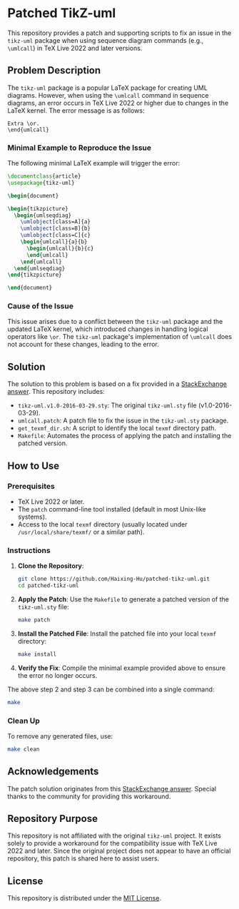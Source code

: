 # Patched TikZ-uml

This repository provides a patch and supporting scripts to fix an issue in the
`tikz-uml` package when using sequence diagram commands (e.g., `\umlcall`) in
 TeX Live 2022 and later versions.

## Problem Description

The `tikz-uml` package is a popular LaTeX package for creating UML diagrams.
However, when using the `\umlcall` command in sequence diagrams, an error occurs
in TeX Live 2022 or higher due to changes in the LaTeX kernel. The error message
is as follows:

```
Extra \or.
\end{umlcall}
```

### Minimal Example to Reproduce the Issue

The following minimal LaTeX example will trigger the error:

```latex
\documentclass{article}
\usepackage{tikz-uml}

\begin{document}

\begin{tikzpicture}
  \begin{umlseqdiag}
    \umlobject[class=A]{a}
    \umlobject[class=B]{b}
    \umlobject[class=C]{c}
    \begin{umlcall}{a}{b}
      \begin{umlcall}{b}{c}
      \end{umlcall}
    \end{umlcall}
  \end{umlseqdiag}
\end{tikzpicture}

\end{document}
```

### Cause of the Issue

This issue arises due to a conflict between the `tikz-uml` package and the
updated LaTeX kernel, which introduced changes in handling logical operators
like `\or`. The `tikz-uml` package's implementation of `\umlcall` does not
account for these changes, leading to the error.

## Solution

The solution to this problem is based on a fix provided in a [StackExchange answer]. This repository includes:

- `tikz-uml.v1.0-2016-03-29.sty`: The original `tikz-uml.sty` file (v1.0-2016-03-29).
- `umlcall.patch`: A patch file to fix the issue in the `tikz-uml.sty` package.
- `get_texmf_dir.sh`: A script to identify the local `texmf` directory path.
- `Makefile`: Automates the process of applying the patch and installing the patched version.

## How to Use

### Prerequisites

- TeX Live 2022 or later.
- The `patch` command-line tool installed (default in most Unix-like systems).
- Access to the local `texmf` directory (usually located under `/usr/local/share/texmf/` or a similar path).

### Instructions

1. **Clone the Repository**:
   ```bash
   git clone https://github.com/Haixing-Hu/patched-tikz-uml.git
   cd patched-tikz-uml
   ```

2. **Apply the Patch**:
   Use the `Makefile` to generate a patched version of the `tikz-uml.sty` file:
   ```bash
   make patch
   ```

3. **Install the Patched File**:
   Install the patched file into your local `texmf` directory:
   ```bash
   make install
   ```

4. **Verify the Fix**:
   Compile the minimal example provided above to ensure the error no longer occurs.


The above step 2 and step 3 can be combined into a single command:
```bash
make
```

### Clean Up

To remove any generated files, use:
```bash
make clean
```

## Acknowledgements

The patch solution originates from this [StackExchange answer]. Special thanks
to the community for providing this workaround.

## Repository Purpose

This repository is not affiliated with the original `tikz-uml` project. It
exists solely to provide a workaround for the compatibility issue with
TeX Live 2022 and later. Since the original project does not appear to have
an official repository, this patch is shared here to assist users.

## License

This repository is distributed under the [MIT License](LICENSE).


[StackExchange answer]: https://tex.stackexchange.com/questions/690613/tikz-uml-extra-or-endumlcall-issue-returned-on-new-tex-versions/725846#725846